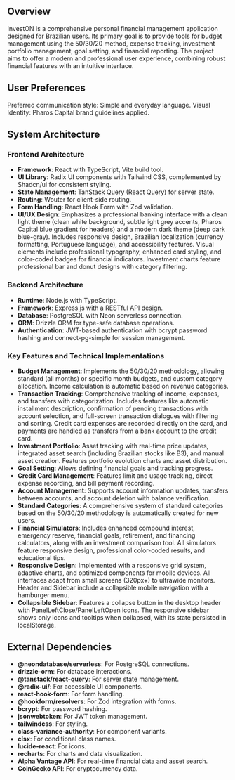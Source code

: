 ## Overview

InvestON is a comprehensive personal financial management application designed for Brazilian users. Its primary goal is to provide tools for budget management using the 50/30/20 method, expense tracking, investment portfolio management, goal setting, and financial reporting. The project aims to offer a modern and professional user experience, combining robust financial features with an intuitive interface.

## User Preferences

Preferred communication style: Simple and everyday language.
Visual Identity: Pharos Capital brand guidelines applied.

## System Architecture

### Frontend Architecture
- **Framework**: React with TypeScript, Vite build tool.
- **UI Library**: Radix UI components with Tailwind CSS, complemented by Shadcn/ui for consistent styling.
- **State Management**: TanStack Query (React Query) for server state.
- **Routing**: Wouter for client-side routing.
- **Form Handling**: React Hook Form with Zod validation.
- **UI/UX Design**: Emphasizes a professional banking interface with a clean light theme (clean white background, subtle light grey accents, Pharos Capital blue gradient for headers) and a modern dark theme (deep dark blue-gray). Includes responsive design, Brazilian localization (currency formatting, Portuguese language), and accessibility features. Visual elements include professional typography, enhanced card styling, and color-coded badges for financial indicators. Investment charts feature professional bar and donut designs with category filtering.

### Backend Architecture
- **Runtime**: Node.js with TypeScript.
- **Framework**: Express.js with a RESTful API design.
- **Database**: PostgreSQL with Neon serverless connection.
- **ORM**: Drizzle ORM for type-safe database operations.
- **Authentication**: JWT-based authentication with bcrypt password hashing and connect-pg-simple for session management.

### Key Features and Technical Implementations
- **Budget Management**: Implements the 50/30/20 methodology, allowing standard (all months) or specific month budgets, and custom category allocation. Income calculation is automatic based on revenue categories.
- **Transaction Tracking**: Comprehensive tracking of income, expenses, and transfers with categorization. Includes features like automatic installment description, confirmation of pending transactions with account selection, and full-screen transaction dialogues with filtering and sorting. Credit card expenses are recorded directly on the card, and payments are handled as transfers from a bank account to the credit card.
- **Investment Portfolio**: Asset tracking with real-time price updates, integrated asset search (including Brazilian stocks like B3), and manual asset creation. Features portfolio evolution charts and asset distribution.
- **Goal Setting**: Allows defining financial goals and tracking progress.
- **Credit Card Management**: Features limit and usage tracking, direct expense recording, and bill payment recording.
- **Account Management**: Supports account information updates, transfers between accounts, and account deletion with balance verification.
- **Standard Categories**: A comprehensive system of standard categories based on the 50/30/20 methodology is automatically created for new users.
- **Financial Simulators**: Includes enhanced compound interest, emergency reserve, financial goals, retirement, and financing calculators, along with an investment comparison tool. All simulators feature responsive design, professional color-coded results, and educational tips.
- **Responsive Design**: Implemented with a responsive grid system, adaptive charts, and optimized components for mobile devices. All interfaces adapt from small screens (320px+) to ultrawide monitors. Header and Sidebar include a collapsible mobile navigation with a hamburger menu.
- **Collapsible Sidebar**: Features a collapse button in the desktop header with PanelLeftClose/PanelLeftOpen icons. The responsive sidebar shows only icons and tooltips when collapsed, with its state persisted in localStorage.

## External Dependencies

- **@neondatabase/serverless**: For PostgreSQL connections.
- **drizzle-orm**: For database interactions.
- **@tanstack/react-query**: For server state management.
- **@radix-ui/**: For accessible UI components.
- **react-hook-form**: For form handling.
- **@hookform/resolvers**: For Zod integration with forms.
- **bcrypt**: For password hashing.
- **jsonwebtoken**: For JWT token management.
- **tailwindcss**: For styling.
- **class-variance-authority**: For component variants.
- **clsx**: For conditional class names.
- **lucide-react**: For icons.
- **recharts**: For charts and data visualization.
- **Alpha Vantage API**: For real-time financial data and asset search.
- **CoinGecko API**: For cryptocurrency data.